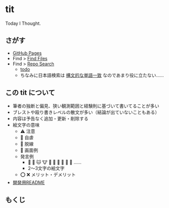 # tit
Today I Thought.

## さがす
- [GitHub Pages](https://stakiran.github.io/tit/)
- Find > [Find Files](https://github.com/stakiran/tit/find/master)
- Find > [Repo Search](https://github.com/stakiran/tit/search?q=query)
  - [todo](https://github.com/stakiran/tit/search?q="%40todo")
  - ちなみに日本語検索は [構文的な単語一致](https://qiita.com/sta/items/1023ef3cf1cec7b56689) なのであまり役に立たない……

## この tit について
- 筆者の独断と偏見、狭い観測範囲と経験則に基づいて書いてることが多い
- ブレストや殴り書きレベルの散文が多い（結論が出ていないこともある）
- 内容は予告なく追加・更新・削除する
- 絵文字の意味
  - :warning: 注意
  - :poop: 自虐
  - :train: 脱線
  - :art: 画面例
  - 発言例
    - :ox: :dog: :cat: :cow: :pig: :bat: :owl: :bug: :rat: :ram: ……
    - 2～3文字の絵文字
  - :o: :x: メリット・デメリット
- [開発用README](readme_development.md)

## もくじ

